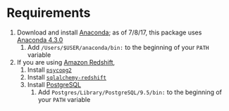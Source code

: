 # Requirements #
1. Download and install [Anaconda](https://www.continuum.io/downloads); as of 7/8/17, this package uses [Anaconda 4.3.0](https://repo.continuum.io/archive/Anaconda3-4.3.0-MacOSX-x86_64.pkg)
    1. Add `/Users/$USER/anaconda/bin:` to the beginning of your `PATH` variable
2. If you are using [Amazon Redshift](https://aws.amazon.com/redshift/),
    1. Install [`psycopg2`](https://anaconda.org/anaconda/psycopg2)
    2. Install [`sqlalchemy-redshift`](https://anaconda.org/conda-forge/sqlalchemy-redshift)
    3. Install [PostgreSQL](https://www.postgresql.org/download/)
        1. Add `Postgres/Library/PostgreSQL/9.5/bin:` to the beginning of your `PATH` variable
